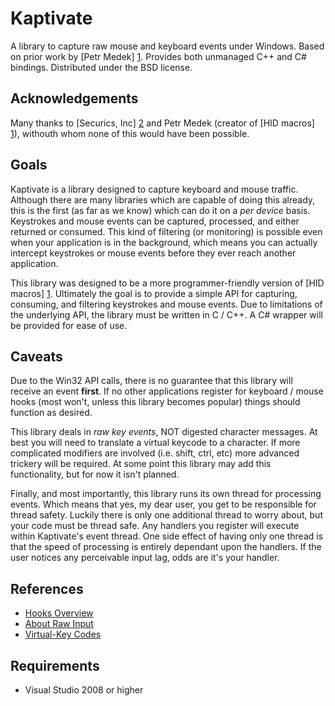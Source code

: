 Kaptivate
================================

A library to capture raw mouse and keyboard events under Windows. Based on prior work by [Petr Medek] [1]. Provides both unmanaged C++ and C# bindings. Distributed under the BSD license.

Acknowledgements
-------------------------

Many thanks to [Securics, Inc] [2] and Petr Medek (creator of [HID macros] [1]), withouth whom none of this would have been possible.

Goals
-------------------------

Kaptivate is a library designed to capture keyboard and mouse traffic. Although there are many libraries which are capable of doing this already, this is the first (as far as we know) which can do it on a <em>per device</em> basis. Keystrokes and mouse events can be captured, processed, and either returned or consumed. This kind of filtering (or monitoring) is possible even when your application is in the background, which means you can actually intercept keystrokes or mouse events before they ever reach another application.

This library was designed to be a more programmer-friendly version of [HID macros] [1]. Ultimately the goal is to provide a simple API for capturing, consuming, and filtering keystrokes and mouse events. Due to limitations of the underlying API, the library must be written in C / C++. A C# wrapper will be provided for ease of use.

Caveats
-------------------------

Due to the Win32 API calls, there is no guarantee that this library will receive an event <strong>first</strong>. If no other applications register for keyboard / mouse hooks (most won't, unless this library becomes popular) things should function as desired.

This library deals in <em>raw key events</em>, NOT digested character messages. At best you will need to translate a virtual keycode to a character. If more complicated modifiers are involved (i.e. shift, ctrl, etc) more advanced trickery will be required. At some point this library may add this functionality, but for now it isn't planned.

Finally, and most importantly, this library runs its own thread for processing events. Which means that yes, my dear user, you get to be responsible for thread safety. Luckily there is only one additional thread to worry about, but your code must be thread safe. Any handlers you register will execute within Kaptivate's event thread. One side effect of having only one thread is that the speed of processing is entirely dependant upon the handlers. If the user notices any perceivable input lag, odds are it's your handler.

References
-------------------------

*  [Hooks Overview](http://msdn.microsoft.com/en-us/library/ms644959\(v=VS.85\).aspx#wh_keyboardhook)
*  [About Raw Input](http://msdn.microsoft.com/en-us/library/ms645543\(v=VS.85\).aspx)
*  [Virtual-Key Codes](http://msdn.microsoft.com/en-us/library/dd375731\(v=VS.85\).aspx)

Requirements
-------------------------

*  Visual Studio 2008 or higher


[1]: http://www.hidmacros.eu/   "HID macros"
[2]: http://www.securics.com/          "Securics, Inc."
